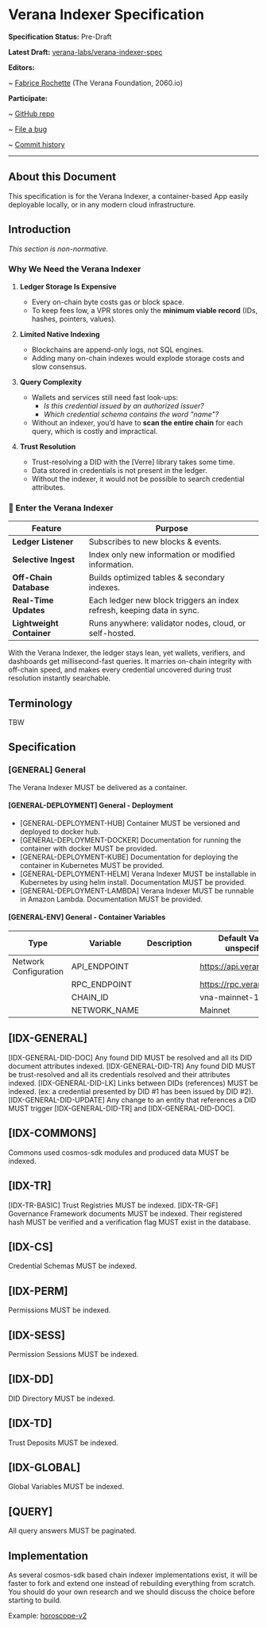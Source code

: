 # Verana Indexer Specification

**Specification Status:** Pre-Draft

**Latest Draft:** [verana-labs/verana-indexer-spec](https://github.com/verana-labs/verana-indexer-spec)

**Editors:**

~ [Fabrice Rochette](https://www.linkedin.com/in/fabricerochette) (The Verana Foundation, 2060.io)

<!-- -->

**Participate:**

~ [GitHub repo](https://github.com/verana-labs/verana-indexer-spec)

~ [File a bug](https://github.com/verana-labs/verana-indexer-spec/issues)

~ [Commit history](https://github.com/verana-labs/verana-indexer-spec/commits/main)

---

## About this Document

This specification is for the Verana Indexer, a container-based App easily deployable locally, or in any modern cloud infrastructure.

## Introduction

*This section is non-normative.*

### Why We Need the Verana Indexer

1. **Ledger Storage Is Expensive**  
   * Every on-chain byte costs gas or block space.  
   * To keep fees low, a VPR stores only the **minimum viable record** (IDs, hashes, pointers, values).

2. **Limited Native Indexing**  
   * Blockchains are append-only logs, not SQL engines.  
   * Adding many on-chain indexes would explode storage costs and slow consensus.

3. **Query Complexity**  
   * Wallets and services still need fast look-ups:  
     - *Is this credential issued by an authorized issuer?*  
     - *Which credential schema contains the word "name"?*  
   * Without an indexer, you’d have to **scan the entire chain** for each query, which is costly and impractical.

4. **Trust Resolution**
   * Trust-resolving a DID with the [Verre] library takes some time.
   * Data stored in credentials is not present in the ledger.
   * Without the indexer, it would not be possible to search credential attributes.

### 🔧 Enter the Verana Indexer

| Feature | Purpose |
|---------|---------|
| **Ledger Listener** | Subscribes to new blocks & events. |
| **Selective Ingest** | Index only new information or modified information. |
| **Off-Chain Database** | Builds optimized tables & secondary indexes. |
| **Real-Time Updates** | Each ledger new block triggers an index refresh, keeping data in sync. |
| **Lightweight Container** | Runs anywhere: validator nodes, cloud, or self-hosted. |

With the Verana Indexer, the ledger stays lean, yet wallets, verifiers, and dashboards get millisecond-fast queries. It marries on-chain integrity with off-chain speed, and makes every credential uncovered during trust resolution instantly searchable.

## Terminology

TBW

## Specification

### [GENERAL] General

The Verana Indexer MUST be delivered as a container.

#### [GENERAL-DEPLOYMENT] General - Deployment

- [GENERAL-DEPLOYMENT-HUB] Container MUST be versioned and deployed to docker hub.
- [GENERAL-DEPLOYMENT-DOCKER] Documentation for running the container with docker MUST be provided.
- [GENERAL-DEPLOYMENT-KUBE] Documentation for deploying the container in Kubernetes MUST be provided.
- [GENERAL-DEPLOYMENT-HELM] Verana Indexer MUST be installable in Kubernetes by using helm install. Documentation MUST be provided.
- [GENERAL-DEPLOYMENT-LAMBDA] Verana Indexer MUST be runnable in Amazon Lambda. Documentation MUST be provided.

#### [GENERAL-ENV] General - Container Variables

| Type                   |Variable       | Description | Default Value (if unspecified) |
|------------------------|---------------|-----|----------------------------------|
| Network Configuration  | API_ENDPOINT  |     | https://api.verana.network       |
|                        | RPC_ENDPOINT  |     | https://rpc.verana.network       |
|                        | CHAIN_ID      |     | vna-mainnet-1       |
|                        | NETWORK_NAME  |     | Mainnet       |

## [IDX-GENERAL]

[IDX-GENERAL-DID-DOC] Any found DID MUST be resolved and all its DID document attributes indexed.
[IDX-GENERAL-DID-TR] Any found DID MUST be trust-resolved and all its credentials resolved and their attributes indexed.
[IDX-GENERAL-DID-LK] Links between DIDs (references) MUST be indexed. (ex: a credential presented by DID #1 has been issued by DID #2).
[IDX-GENERAL-DID-UPDATE] Any change to an entity that references a DID MUST trigger [IDX-GENERAL-DID-TR] and [IDX-GENERAL-DID-DOC].

## [IDX-COMMONS]

Commons used cosmos-sdk modules and produced data MUST be indexed.

## [IDX-TR]

[IDX-TR-BASIC] Trust Registries MUST be indexed.
[IDX-TR-GF] Governance Framework documents MUST be indexed. Their registered hash MUST be verified and a verification flag MUST exist in the database.

## [IDX-CS]

Credential Schemas MUST be indexed.

## [IDX-PERM]

Permissions MUST be indexed.

## [IDX-SESS]

Permission Sessions MUST be indexed.

## [IDX-DD]

DID Directory MUST be indexed.

## [IDX-TD]

Trust Deposits MUST be indexed.

## [IDX-GLOBAL]

Global Variables MUST be indexed.

## [QUERY]

All query answers MUST be paginated.

## Implementation

As several cosmos-sdk based chain indexer implementations exist, it will be faster to fork and extend one instead of rebuilding everything from scratch. You should do your own research and we should discuss the choice before starting to build.

Example: [horoscope-v2](https://github.com/aura-nw/horoscope-v2/)
